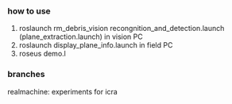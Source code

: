 ### how to use
1. roslaunch rm_debris_vision recongnition_and_detection.launch (plane_extraction.launch) in vision PC
2. roslaunch display_plane_info.launch in field PC
3. roseus demo.l

### branches
realmachine: experiments for icra

